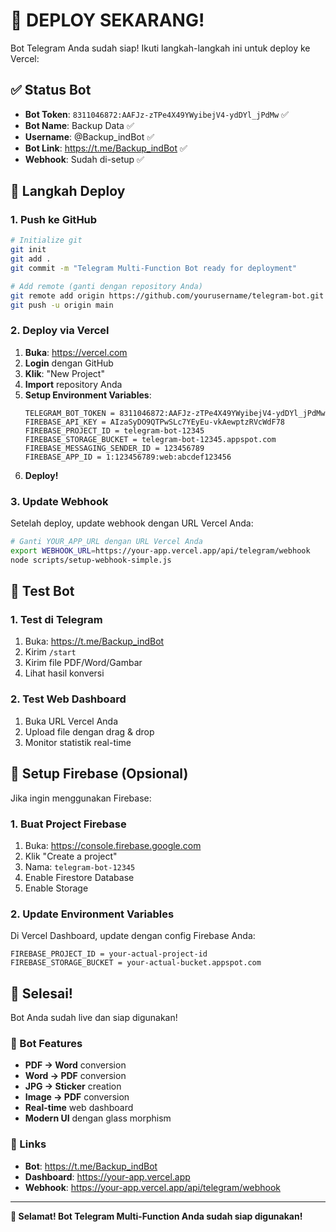 # 🚀 DEPLOY SEKARANG!

Bot Telegram Anda sudah siap! Ikuti langkah-langkah ini untuk deploy ke Vercel:

## ✅ Status Bot
- **Bot Token**: `8311046872:AAFJz-zTPe4X49YWyibejV4-ydDYl_jPdMw` ✅
- **Bot Name**: Backup Data ✅
- **Username**: @Backup_indBot ✅
- **Bot Link**: https://t.me/Backup_indBot ✅
- **Webhook**: Sudah di-setup ✅

## 🚀 Langkah Deploy

### 1. Push ke GitHub
```bash
# Initialize git
git init
git add .
git commit -m "Telegram Multi-Function Bot ready for deployment"

# Add remote (ganti dengan repository Anda)
git remote add origin https://github.com/yourusername/telegram-bot.git
git push -u origin main
```

### 2. Deploy via Vercel
1. **Buka**: https://vercel.com
2. **Login** dengan GitHub
3. **Klik**: "New Project"
4. **Import** repository Anda
5. **Setup Environment Variables**:
   ```
   TELEGRAM_BOT_TOKEN = 8311046872:AAFJz-zTPe4X49YWyibejV4-ydDYl_jPdMw
   FIREBASE_API_KEY = AIzaSyDO9QTPwSLc7YEyEu-vkAewptzRVcWdF78
   FIREBASE_PROJECT_ID = telegram-bot-12345
   FIREBASE_STORAGE_BUCKET = telegram-bot-12345.appspot.com
   FIREBASE_MESSAGING_SENDER_ID = 123456789
   FIREBASE_APP_ID = 1:123456789:web:abcdef123456
   ```
6. **Deploy!**

### 3. Update Webhook
Setelah deploy, update webhook dengan URL Vercel Anda:
```bash
# Ganti YOUR_APP_URL dengan URL Vercel Anda
export WEBHOOK_URL=https://your-app.vercel.app/api/telegram/webhook
node scripts/setup-webhook-simple.js
```

## 🎯 Test Bot

### 1. Test di Telegram
1. Buka: https://t.me/Backup_indBot
2. Kirim `/start`
3. Kirim file PDF/Word/Gambar
4. Lihat hasil konversi

### 2. Test Web Dashboard
1. Buka URL Vercel Anda
2. Upload file dengan drag & drop
3. Monitor statistik real-time

## 🔧 Setup Firebase (Opsional)

Jika ingin menggunakan Firebase:

### 1. Buat Project Firebase
1. Buka: https://console.firebase.google.com
2. Klik "Create a project"
3. Nama: `telegram-bot-12345`
4. Enable Firestore Database
5. Enable Storage

### 2. Update Environment Variables
Di Vercel Dashboard, update dengan config Firebase Anda:
```
FIREBASE_PROJECT_ID = your-actual-project-id
FIREBASE_STORAGE_BUCKET = your-actual-bucket.appspot.com
```

## 🎉 Selesai!

Bot Anda sudah live dan siap digunakan!

### 📱 Bot Features
- **PDF → Word** conversion
- **Word → PDF** conversion  
- **JPG → Sticker** creation
- **Image → PDF** conversion
- **Real-time** web dashboard
- **Modern UI** dengan glass morphism

### 🔗 Links
- **Bot**: https://t.me/Backup_indBot
- **Dashboard**: https://your-app.vercel.app
- **Webhook**: https://your-app.vercel.app/api/telegram/webhook

---

**🎊 Selamat! Bot Telegram Multi-Function Anda sudah siap digunakan!**
